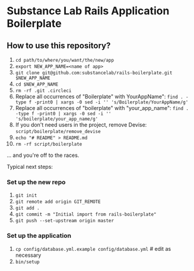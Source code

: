 # Substance Lab Rails Application Boilerplate

## How to use this repository?

1. `cd path/to/where/you/want/the/new/app`
2. `export NEW_APP_NAME=<name of app>`
3. `git clone git@github.com:substancelab/rails-boilerplate.git $NEW_APP_NAME`
4. `cd $NEW_APP_NAME`
5. `rm -rf .git .circleci`
6. Replace all occurrences of "Boilerplate" with YourAppName": `find . -type f -print0 | xargs -0 sed -i '' 's/Boilerplate/YourAppName/g'`
7. Replace all occurrences of "boilerplate" with "your_app_name": `find . -type f -print0 | xargs -0 sed -i '' 's/boilerplate/your_app_name/g'`
8. If you don't need users in the project, remove Devise: `script/boilerplate/remove_devise`
9. `echo "# README" > README.md`
10. `rm -rf script/boilerplate`

... and you're off to the races.

Typical next steps:

### Set up the new repo

1. `git init`
2. `git remote add origin GIT_REMOTE`
3. `git add .`
4. `git commit -m "Initial import from rails-boilerplate"`
5. `git push --set-upstream origin master`

### Set up the application

1. `cp config/database.yml.example config/database.yml` # edit as necessary
2. `bin/setup`
